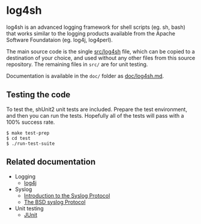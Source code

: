 # log4sh
log4sh is an advanced logging framework for shell scripts (eg. sh, bash) that
works similar to the logging products available from the Apache Software
Foundataion (eg. log4j, log4perl).

The main source code is the single [src/log4sh](src/log4sh) file, which can be
copied to a destination of your choice, and used without any other files from
this source repository. The remaining files in `src/` are for unit testing.

Documentation is available in the `doc/` folder as
[doc/log4sh.md](doc/log4sh.md).

## Testing the code

To test the, shUnit2 unit tests are included. Prepare the test environment, and
then you can run the tests. Hopefully all of the tests will pass with a 100%
success rate.

```
$ make test-prep
$ cd test
$ ./run-test-suite
```

## Related documentation

- Logging
  - [log4j](http://logging.apache.org)
- Syslog
  - [Introduction to the Syslog Protocol](http://www.monitorware.com/Common/en/Articles/syslog-described.php)
  - [The BSD syslog Protocol](http://www.ietf.org/rfc/rfc3164.txt)
- Unit testing
  - [JUnit](http://www.junit.org)
